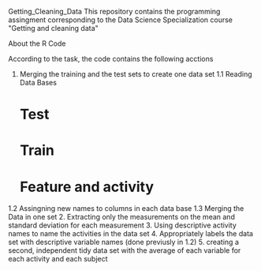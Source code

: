 Getting_Cleaning_Data
This repository contains the programming assingment corresponding to the Data Science Specialization course "Getting and cleaning data"

About the R Code

According to the task, the code contains the following acctions

1. Merging the training and the test sets to create one data set
  1.1 Reading Data Bases
    # Test
    # Train
    # Feature and activity
  
  1.2 Assingning new names to columns in each data base
  1.3 Merging the Data in one set
2. Extracting only the measurements on the mean and standard deviation for each measurement
3. Using descriptive activity names to name the activities in the data set
4. Appropriately labels the data set with descriptive variable names (done previusly in 1.2)
5. creating  a second, independent tidy data  set with the average of each variable for each activity and each subject
